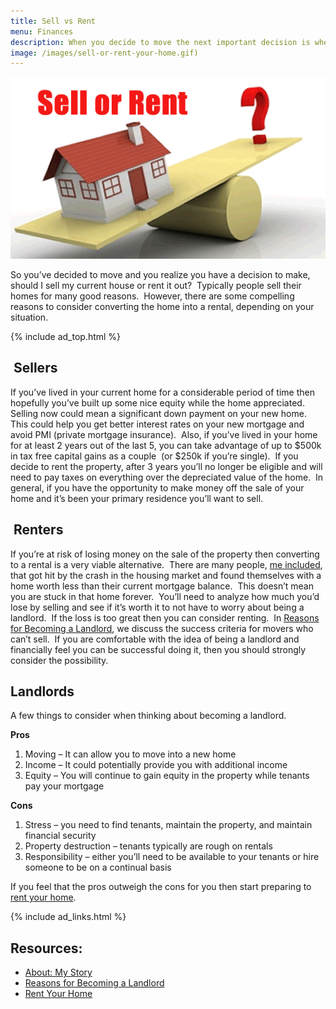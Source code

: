 ```yaml
---
title: Sell vs Rent
menu: Finances
description: When you decide to move the next important decision is whether to sell your existing home or turn it into an investment property.
image: /images/sell-or-rent-your-home.gif)
---
```


![Sell vs Rent](/images/sell-or-rent-your-home.gif)

So you&#8217;ve decided to move and you realize you have a decision to make, should I sell my current house or rent it out?  Typically people sell their homes for many good reasons.  However, there are some compelling reasons to consider converting the home into a rental, depending on your situation.

{% include ad_top.html %}

##  Sellers

If you&#8217;ve lived in your current home for a considerable period of time then hopefully you&#8217;ve built up some nice equity while the home appreciated.  Selling now could mean a significant down payment on your new home.  This could help you get better interest rates on your new mortgage and avoid PMI (private mortgage insurance).  Also, if you&#8217;ve lived in your home for at least 2 years out of the last 5, you can take advantage of up to $500k in tax free capital gains as a couple  (or $250k if you&#8217;re single).  If you decide to rent the property, after 3 years you&#8217;ll no longer be eligible and will need to pay taxes on everything over the depreciated value of the home.  In general, if you have the opportunity to make money off the sale of your home and it&#8217;s been your primary residence you&#8217;ll want to sell.

##  Renters

If you&#8217;re at risk of losing money on the sale of the property then converting to a rental is a very viable alternative.  There are many people, [me included][1], that got hit by the crash in the housing market and found themselves with a home worth less than their current mortgage balance.  This doesn&#8217;t mean you are stuck in that home forever.  You&#8217;ll need to analyze how much you&#8217;d lose by selling and see if it&#8217;s worth it to not have to worry about being a landlord.  If the loss is too great then you can consider renting.  In [Reasons for Becoming a Landlord][2], we discuss the success criteria for movers who can&#8217;t sell.  If you are comfortable with the idea of being a landlord and financially feel you can be successful doing it, then you should strongly consider the possibility.

## Landlords

A few things to consider when thinking about becoming a landlord.

**Pros**

1.  Moving &#8211; It can allow you to move into a new home
2.  Income &#8211; It could potentially provide you with additional income
3.  Equity &#8211; You will continue to gain equity in the property while tenants pay your mortgage

**Cons**

1.  Stress &#8211; you need to find tenants, maintain the property, and maintain financial security
2.  Property destruction &#8211; tenants typically are rough on rentals
3.  Responsibility &#8211; either you&#8217;ll need to be available to your tenants or hire someone to be on a continual basis

If you feel that the pros outweigh the cons for you then start preparing to [rent your home][3].

{% include ad_links.html %}

## Resources:

*   [About: My Story][1]
*   [Reasons for Becoming a Landlord][2]
*   [Rent Your Home][3]

 [1]: /about
 [2]: /landlording/reasons
 [3]: /landlording/rental-process "How to Rent Your Home"

